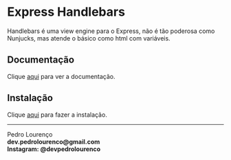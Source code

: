 # Express Handlebars

Handlebars é uma view engine para o Express, não é tão poderosa como Nunjucks, mas atende o básico como html com variáveis.

## Documentação

Clique [aqui](https://github.com/ericf/express-handlebars) para ver a documentação.

## Instalação

Clique [aqui](https://www.npmjs.com/package/express-handlebars) para fazer a instalação.


<hr>
<stong>Pedro Lourenço</strong><br>
<Strong>dev.pedrolourenco@gmail.com</strong><br>
<Strong>Instagram: @devpedrolourenco</strong>
